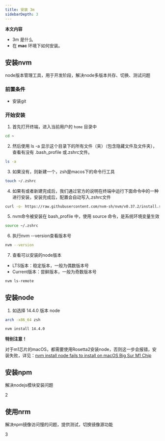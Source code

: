```yaml
---
title: 安装 3m
sidebarDepth: 3
---
```


**本文内容**

- 3m 是什么
- 在 **mac** 环境下如何安装。

## 安装nvm

node版本管理工具，用于开发阶段，解决node多版本共存、切换、测试问题

### 前置条件

- 安装git

### 开始安装

1. 首先打开终端，进入当前用户的 `home` 目录中

```bash
cd ~
```

2. 然后使用 ls -a 显示这个目录下的所有文件（夹）（包含隐藏文件及文件夹），查看有没有 .bash_profile 或.zshrc文件。

```bash
ls -a
```

3. 如果没有，则新建一个，zsh是macos下的命令行工具

```bash
touch ~/.zshrc
```

4. 如果有或者新建完成后，我们通过官方的说明在终端中运行下面命令中的一种进行安装，安装完成后，配置会自动写入.zshrc文件

```bash
curl -o- https://raw.githubusercontent.com/nvm-sh/nvm/v0.37.2/install.sh | bash
```

5. nvm命令被安装在 bash_profile 中，使用 source 命令，是系统环境变量生效

```bash
source ~/.zshrc
```

6. 执行nvm --version查看版本号

```bash
nvm --version
```

7. 查看可以安装的node版本

- LTS版本：稳定版本，一般为偶数版本号
- Current版本：尝鲜版本，一般为奇数版本号

```bash
nvm ls-remote
```

## 安装node

1. 如选择 14.4.0 版本 node

```bash
arch -x86_64 zsh

nvm install 14.4.0
```

**特别注意！**

对于m1芯片的macOS，都需要使用Rosetta2安装node，否则这一步会报错，安装失败，详见：[nvm install node fails to install on macOS Big Sur M1 Chip](https://github.com/nvm-sh/nvm/issues/2350#issuecomment-734132550)

## 安装npm

解决nodejs模块安装问题

2

## 使用nrm

解决npm镜像访问慢的问题，提供测试，切换镜像源功能

3
